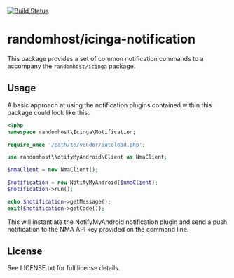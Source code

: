 [![Build Status][0]][1]

randomhost/icinga-notification
==============================

This package provides a set of common notification commands to a accompany the
`randomhost/icinga` package.

Usage
-----

A basic approach at using the notification plugins contained within this package
could look like this:

```php
<?php
namespace randomhost\Icinga\Notification;

require_once '/path/to/vendor/autoload.php';

use randomhost\NotifyMyAndroid\Client as NmaClient;

$nmaClient = new NmaClient();

$notification = new NotifyMyAndroid($nmaClient);
$notification->run();

echo $notification->getMessage();
exit($notification->getCode());
```

This will instantiate the NotifyMyAndroid notification plugin and send a push
notification to the NMA API key provided on the command line.

License
-------

See LICENSE.txt for full license details.


[0]: https://travis-ci.org/randomhost/icinga-notification.svg?branch=master
[1]: https://travis-ci.org/randomhost/icinga-notification
